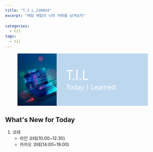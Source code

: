 ```yaml
---
title: "T.I.L_220924"
excerpt: "매일 매일의 나의 자취를 남겨보자"

categories:
  - til
tags:
  - til
---
```

<figure>
    <img src="/assets/images/til_image.png">
</figure>

## What's New for Today   
1. 코테
    - 라인 코테(10:00~12:30)
    - 카카오 코테(14:00~19:00)



  




